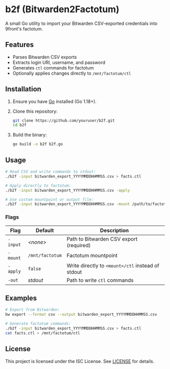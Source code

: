 # b2f (Bitwarden2Factotum)

A small Go utility to import your Bitwarden CSV-exported credentials into 9front's factotum.

## Features

* Parses Bitwarden CSV exports
* Extracts login URI, username, and password
* Generates `ctl` commands for factotum
* Optionally applies changes directly to `/mnt/factotum/ctl`

## Installation

1. Ensure you have [Go](https://golang.org/dl/) installed (Go 1.18+).
2. Clone this repository:

   ```sh
   git clone https://github.com/youruser/b2f.git
   cd b2f
   ```
3. Build the binary:

   ```sh
   go build -o b2f b2f.go
   ```

## Usage

```sh
# Read CSV and write commands to stdout:
./b2f -input bitwarden_export_YYYYMMDDHHMMSS.csv > facts.ctl

# Apply directly to factotum:
./b2f -input bitwarden_export_YYYYMMDDHHMMSS.csv -apply

# Use custom mountpoint or output file:
./b2f -input bitwarden_export_YYYYMMDDHHMMSS.csv -mount /path/to/factotum -out myfacts.ctl
```

### Flags

| Flag     | Default         | Description                                       |
| -------- | --------------- | ------------------------------------------------- |
| `-input` | *\<none>*       | Path to Bitwarden CSV export (required)           |
| `-mount` | `/mnt/factotum` | Factotum mountpoint                               |
| `-apply` | `false`         | Write directly to `<mount>/ctl` instead of stdout |
| `-out`   | *stdout*        | Path to write `ctl` commands                      |

## Examples

```sh
# Export from Bitwarden:
bw export --format csv --output bitwarden_export_YYYYMMDDHHMMSS.csv

# Generate factotum commands:
./b2f -input bitwarden_export_YYYYMMDDHHMMSS.csv > facts.ctl
cat facts.ctl > /mnt/factotum/ctl
```

## License

This project is licensed under the ISC License. See [LICENSE](LICENSE) for details.

